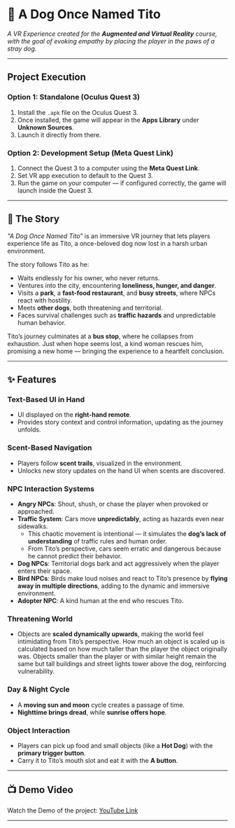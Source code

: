 # 🐾 A Dog Once Named Tito

*A VR Experience created for the **Augmented and Virtual Reality** course, with the goal of evoking empathy by placing the player in the paws of a stray dog.*

---

## Project Execution

### Option 1: Standalone (Oculus Quest 3)
1. Install the `.apk` file on the Oculus Quest 3.  
2. Once installed, the game will appear in the **Apps Library** under **Unknown Sources**.  
3. Launch it directly from there.

### Option 2: Development Setup (Meta Quest Link)
1. Connect the Quest 3 to a computer using the **Meta Quest Link**.  
2. Set VR app execution to default to the Quest 3.  
3. Run the game on your computer — if configured correctly, the game will launch inside the Quest 3.

---

## 📖 The Story

*"A Dog Once Named Tito"* is an immersive VR journey that lets players experience life as Tito, a once-beloved dog now lost in a harsh urban environment.  

The story follows Tito as he:  
- Waits endlessly for his owner, who never returns.  
- Ventures into the city, encountering **loneliness, hunger, and danger**.  
- Visits a **park**, a **fast-food restaurant**, and **busy streets**, where NPCs react with hostility.  
- Meets **other dogs**, both threatening and territorial.  
- Faces survival challenges such as **traffic hazards** and unpredictable human behavior.  

Tito’s journey culminates at a **bus stop**, where he collapses from exhaustion. Just when hope seems lost, a kind woman rescues him, promising a new home — bringing the experience to a heartfelt conclusion.  

---

## ✨ Features

### Text-Based UI in Hand
- UI displayed on the **right-hand remote**.  
- Provides story context and control information, updating as the journey unfolds.  

### Scent-Based Navigation
- Players follow **scent trails**, visualized in the environment.  
- Unlocks new story updates on the hand UI when scents are discovered.  

### NPC Interaction Systems
- **Angry NPCs**: Shout, shush, or chase the player when provoked or approached.  
- **Traffic System**: Cars move **unpredictably**, acting as hazards even near sidewalks.  
  - This chaotic movement is intentional — it simulates the **dog’s lack of understanding** of traffic rules and human order.  
  - From Tito’s perspective, cars seem erratic and dangerous because he cannot predict their behavior.  
- **Dog NPCs**: Territorial dogs bark and act aggressively when the player enters their space.
- **Bird NPCs**: Birds make loud noises and react to Tito’s presence by **flying away in multiple directions**, adding to the dynamic and immersive environment.  
- **Adopter NPC**: A kind human at the end who rescues Tito.  

### Threatening World
- Objects are **scaled dynamically upwards**, making the world feel intimidating from Tito’s perspective. How much an object is scaled up is calculated based on how much taller than the player the
object originally was. Objects smaller than the player or with similar height remain the same but tall buildings and street lights tower above the dog, reinforcing vulnerability.  

### Day & Night Cycle
- A **moving sun and moon** cycle creates a passage of time.  
- **Nighttime brings dread**, while **sunrise offers hope**.  

### Object Interaction
- Players can pick up food and small objects (like a **Hot Dog**) with the **primary trigger button**.  
- Carry it to Tito’s mouth slot and eat it with the **A button**.  

---

## 📺 Demo Video
Watch the Demo of the project: [YouTube Link](https://youtu.be/KwDDdjph0Lo)  

---
